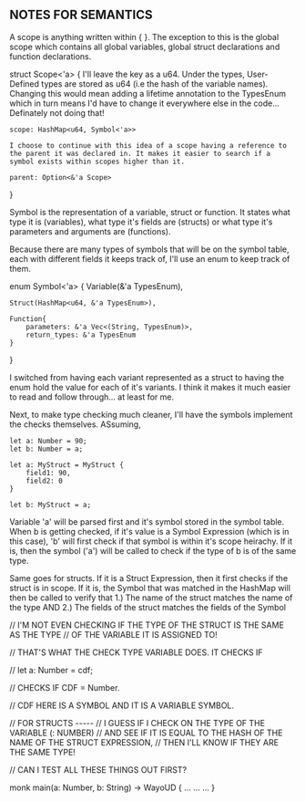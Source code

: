 








NOTES FOR SEMANTICS
------------------------------------------------------------

A scope is anything written within { }. The exception to this is the global scope which contains all global variables, global struct declarations and function declarations.

struct Scope<'a> {
    I'll leave the key as a u64. Under the types, User-Defined types are stored as u64 (i.e the hash of the variable names). Changing this would mean adding a lifetime annotation to the TypesEnum which in turn means I'd have to change it everywhere else in the code... Definately not doing that! 

    scope: HashMap<u64, Symbol<'a>>

    I choose to continue with this idea of a scope having a reference to the parent it was declared in. It makes it easier to search if a symbol exists within scopes higher than it.
    
    parent: Option<&'a Scope>
}


Symbol is the representation of a variable, struct or function. It states what type it is (variables), what type it's fields are (structs) or what type it's parameters and arguments are (functions).

Because there are many types of symbols that will be on the symbol table, each with different fields it keeps track of, I'll use an enum to keep track of them.

enum Symbol<'a> {
    Variable(&'a TypesEnum),

    Struct(HashMap<u64, &'a TypesEnum>),

    Function{
        parameters: &'a Vec<(String, TypesEnum)>,
        return_types: &'a TypesEnum
    }
}

I switched from having each variant represented as a struct to having the enum hold the value for each of it's variants. I think it makes it much easier to read and follow through... at least for me.

Next, to make type checking much cleaner, I'll have the symbols implement the checks themselves. ASsuming,

    let a: Number = 90;
    let b: Number = a;

    let a: MyStruct = MyStruct {
        field1: 90,
        field2: 0
    }

    let b: MyStruct = a;

Variable 'a' will be parsed first and it's symbol stored in the symbol table.
When b is getting checked, if it's value is a Symbol Expression (which is in this case), 'b' will first check if that symbol is within it's scope heirachy. If it is, then the symbol ('a') will be called to check if the type of b is of the same type.

Same goes for structs. If it is a Struct Expression, then it first checks if the struct is in scope. If it is, the Symbol that was matched in the HashMap will then be called to verify that 1.) The name of the struct matches the name of the type AND 2.) The fields of the struct matches the fields of the Symbol






// I'M NOT EVEN CHECKING IF THE TYPE OF THE STRUCT IS THE SAME AS THE TYPE 
// OF THE VARIABLE IT IS ASSIGNED TO!

// THAT'S WHAT THE CHECK TYPE VARIABLE DOES. IT CHECKS IF 

//     let a: Number = cdf;

// CHECKS IF CDF = Number.

// CDF HERE IS A SYMBOL AND IT IS A VARIABLE SYMBOL.

// FOR STRUCTS -----
// I GUESS IF I CHECK ON THE TYPE OF THE VARIABLE (: NUMBER) 
// AND SEE IF IT IS EQUAL TO THE HASH OF THE NAME OF THE STRUCT EXPRESSION,
// THEN I'LL KNOW IF THEY ARE THE SAME TYPE!

// CAN I TEST ALL THESE THINGS OUT FIRST?



monk main(a: Number, b: String) -> WayoUD {
    ...
    ...
    ...
}